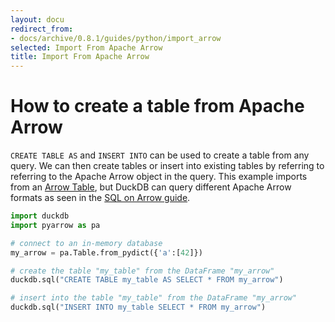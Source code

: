 ```yaml
---
layout: docu
redirect_from:
- docs/archive/0.8.1/guides/python/import_arrow
selected: Import From Apache Arrow
title: Import From Apache Arrow
---
```


# How to create a table from Apache Arrow

`CREATE TABLE AS` and `INSERT INTO` can be used to create a table from any query. We can then create tables or insert into existing tables by referring to referring to the Apache Arrow object in the query. This example imports from an [Arrow Table](https://arrow.apache.org/docs/python/generated/pyarrow.Table.html), but DuckDB can query different Apache Arrow formats as seen in the [SQL on Arrow guide](../../guides/python/sql_on_arrow).

```py
import duckdb
import pyarrow as pa

# connect to an in-memory database
my_arrow = pa.Table.from_pydict({'a':[42]})

# create the table "my_table" from the DataFrame "my_arrow"
duckdb.sql("CREATE TABLE my_table AS SELECT * FROM my_arrow")

# insert into the table "my_table" from the DataFrame "my_arrow"
duckdb.sql("INSERT INTO my_table SELECT * FROM my_arrow")
```